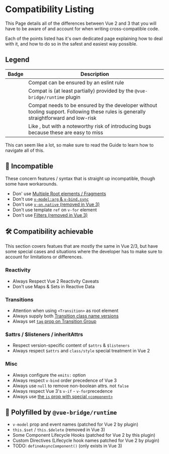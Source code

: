 # Compatibility Listing


This Page details all of the differences between Vue 2 and 3 that you will have to be aware of and account for when writing cross-compatible code.

Each of the points listed has it's own dedicated page explaining how to deal with it, and how to do so in the safest and easiest way possible.

## Legend

| Badge          | Description                          |
|----------------|--------------------------------------|
| <eslint />     | Compat can be ensured by an eslint rule                              |
| <plugin />     | Compat is (at least partially) provided by the `@vue-bridge/runtime` plugin |
| <discipline /> | Compat needs to be ensured by the developer without tooling support. Following these rules is generally straightforward and low-risk  |
| <pitfall />    | Like <discipline />, but with a noteworthy risk of introducing bugs because these are easy to miss |

This can seem like a lot, so make sure to read the Guide to learn how to navigate all of this.

## 🛑 Incompatible

These concern features / syntax that is straight up incompatible, though some have workarounds.

- Don' use [Multiple Root elements / Fragments](/guides/template/multiple-root-elements.md) <eslint />
- Don't use [`v-model:arg` & `v-bind.sync`](./v-model-arg-sync.md) <eslint />
- Don't use [`v-on.native` (removed in Vue 3)](./v-on-native.md) <eslint />
- Don't use template `ref` on `v-for` element <discipline />
-  Don't use [Filters (removed in Vue 3)](/guides/template/filters.md) <eslint />

## 🛠 Compatibility achievable

This section covers featues that are mostly the same in Vue 2/3, but have some special cases and situations where the developer has to make sure to account for limitations or differences. 

### Reactivity
- Always Respect Vue 2 Reactivity Caveats <pitfall /> <plugin />
- Don't use Maps & Sets in Reactive Data <discipline />
### Transitions
- Attention when using `<Transition>` as root element <discipline />
- Always supply both [Transition class name versions](./transition-class-names.md) <discipline />
- Always set [`tag` prop on Transition Group](./transition-group-tag.md) <discipline />

### $attrs / $listeners / inheritAttrs
- Respect version-specific content of `$attrs` & `$listeners` <eslint /><plugin />
- Always respect `$attrs` and `class/style` special treatment in Vue 2 <eslint /><plugin />

### Misc

- Always configure the `emits:` option <eslint />
- Always respect `v-bind` order precedence of Vue 3 <pitfall />
- Always use `null` to remove non-boolean attrs. not `false` <discipline />
- Always respect Vue 3's `v-if` - `v-for`precedence <eslint />
- Always use [the `is` prop with special `<component>`](./component-is-prop.md) <eslint />

## 🧬 Polyfilled by `@vue-bridge/runtime`

- `v-model` prop and event names (patched for Vue 2 by plugin) <plugin />
- `this.$set` / `this.$delete` (removed in Vue 3) <plugin /> 
- Some Component Lifecycle Hooks (patched for Vue 2 by this plugin) <plugin />
- Custom Directives (Lifecycle hook names patched for Vue 2 by plugin)<plugin />
- TODO: `defineAsyncComponent()` (only exists in Vue 3) <eslint /><plugin />

